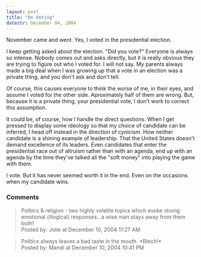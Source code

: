 ```yaml
---
layout: post
title: "On Voting"
datestr: December 04, 2004
---
```


November came and went.  Yes, I voted in the presidential election.

I keep getting asked about the election.  &quot;Did you vote?&quot;  Everyone is always so intense.  Nobody comes out and asks directly, but it is <span class="really">really obvious</span> they are trying to figure out who I voted for.  I will not say.  My parents always made a big deal when I was growing up that a vote in an election was a private thing, and you don't ask and don't tell.

Of course, this causes everyone to think the worse of me, in their eyes, and assume I voted for the other side.  Aproximately half of them are wrong.  But, because it is a private thing, your presidential vote, I don't work to correct this assumption.

It could be, of course, how I handle the direct questions.  When I get pressed to display some ideology so that my choice of candidate can be inferred, I head off instead in the direction of cynicism.  How neither candidate is a shining example of leadership.  That the United States doesn't demand excellence of its leaders.  Even candidates that enter the presidential race out of altruism rather than with an agenda, end up with an agenda by the time they've talked all the &quot;soft money&quot; into playing the game with them.

I vote.  But it has never seemed worth it in the end.  Even on the occasions when my candidate wins.

### Comments

<blockquote>
Politics & religion - two highly volatile topics which evoke strong emotional (illogical) responses...a wise man stays away from them both!
<div class="post-meta">Posted by: Jolie at December 10, 2004 11:27 AM</div> </blockquote>
<blockquote>
Politics always leaves a bad taste in the mouth.  *Blech!*
<div class="post-meta">Posted by: Mandi at December 10, 2004 10:41 PM</div> </blockquote>

